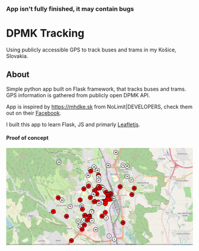 ### App isn't fully finished, it may contain bugs
# DPMK Tracking

Using publicly accessible GPS to track buses and trams in my Košice, Slovakia.

## About

Simple python app built on Flask framework, that tracks buses and trams. GPS information is gathered from publicly open DPMK API.

App is inspired by https://mhdke.sk from NoLimit|DEVELOPERS, check them out on their [Facebook](https://www.facebook.com/101041385188593).

I built this app to learn Flask, JS and primarly [Leafletjs](leafletjs.com).

#### Proof of concept
![](static/DPMK_Tracking.png)
